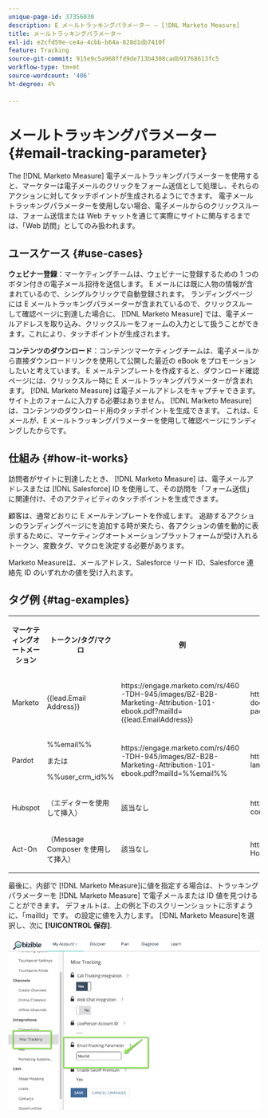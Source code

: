 ```yaml
---
unique-page-id: 37356030
description: E メールトラッキングパラメーター — [!DNL Marketo Measure]
title: メールトラッキングパラメーター
exl-id: e2cfd59e-ce4a-4cbb-b64a-828d1db7410f
feature: Tracking
source-git-commit: 915e9c5a968ffd9de713b4308cadb91768613fc5
workflow-type: tm+mt
source-wordcount: '406'
ht-degree: 4%

---
```


# メールトラッキングパラメーター {#email-tracking-parameter}

The [!DNL Marketo Measure] 電子メールトラッキングパラメーターを使用すると、マーケターは電子メールのクリックをフォーム送信として処理し、それらのアクションに対してタッチポイントが生成されるようにできます。 電子メールトラッキングパラメーターを使用しない場合、電子メールからのクリックスルーは、フォーム送信または Web チャットを通じて実際にサイトに関与するまでは、「Web 訪問」としてのみ扱われます。

## ユースケース  {#use-cases}

**ウェビナー登録**：マーケティングチームは、ウェビナーに登録するための 1 つのボタン付きの電子メール招待を送信します。 E メールには既に人物の情報が含まれているので、シングルクリックで自動登録されます。 ランディングページには E メールトラッキングパラメーターが含まれているので、クリックスルーして確認ページに到達した場合に、 [!DNL Marketo Measure] では、電子メールアドレスを取り込み、クリックスルーをフォームの入力として扱うことができます。これにより、タッチポイントが生成されます。

**コンテンツのダウンロード**：コンテンツマーケティングチームは、電子メールから直接ダウンロードリンクを使用して公開した最近の eBook をプロモーションしたいと考えています。 E メールテンプレートを作成すると、ダウンロード確認ページには、クリックスルー時に E メールトラッキングパラメーターが含まれます。 [!DNL Marketo Measure] は電子メールアドレスをキャプチャできます。 サイト上のフォームに入力する必要はありません。 [!DNL Marketo Measure] は、コンテンツのダウンロード用のタッチポイントを生成できます。 これは、E メールが、E メールトラッキングパラメーターを使用して確認ページにランディングしたからです。

## 仕組み {#how-it-works}

訪問者がサイトに到達したとき、 [!DNL Marketo Measure] は、電子メールアドレスまたは [!DNL Salesforce] ID を使用して、その訪問を「フォーム送信」に関連付け、そのアクティビティのタッチポイントを生成できます。

顧客は、通常どおりに E メールテンプレートを作成します。 追跡するアクションのランディングページにを追加する時が来たら、各アクションの値を動的に表示するために、マーケティングオートメーションプラットフォームが受け入れるトークン、変数タグ、マクロを決定する必要があります。

Marketo Measureは、メールアドレス、Salesforce リード ID、Salesforce 連絡先 ID のいずれかの値を受け入れます。

## タグ例 {#tag-examples}

<table> 
 <colgroup> 
  <col> 
  <col> 
  <col> 
  <col> 
 </colgroup> 
 <tbody> 
  <tr> 
   <th><p>マーケティングオートメーション</p></th> 
   <th><p>トークン/タグ/マクロ </p></th> 
   <th><p>例</p></th> 
   <th><p>支持材</p></th> 
  </tr> 
  <tr> 
   <td><p>Marketo</p></td> 
   <td><p>{{lead.Email Address}} </p></td> 
   <td><p>https://engage.marketo.com/rs/460-TDH-945/images/BZ-B2B-Marketing-Attribution-101-ebook.pdf?mailId={{lead.EmailAddress}}</p></td> 
   <td><p>https://experienceleague.adobe.com/docs/marketo/using/product-docs/demand-generation/landing-pages/personalizing-landing-pages/tokens-overview.html</p></td> 
  </tr> 
  <tr> 
   <td><p>Pardot</p></td> 
   <td><p>%%email%% </p><p>または</p><p>%%user_crm_id%%</p></td> 
   <td><p>https://engage.marketo.com/rs/460-TDH-945/images/BZ-B2B-Marketing-Attribution-101-ebook.pdf?mailId=%%email%%</p></td> 
   <td><p>https://help.salesforce.com/s/articleView?language=en_US&amp;id=pardot_variable_tags_reference.htm&amp;type=5</p></td> 
  </tr> 
  <tr> 
   <td><p>Hubspot</p></td> 
   <td><p>（エディターを使用して挿入）</p></td> 
   <td><p>該当なし</p></td> 
   <td><p>https://knowledge.hubspot.com/website-pages/personalize-your-content</p></td> 
  </tr> 
  <tr> 
   <td><p>Act-On</p></td> 
   <td><p>（Message Composer を使用して挿入）</p></td> 
   <td><p>該当なし</p></td> 
   <td><p>https://connect.act-on.com/hc/en-us/articles/360033436074-How-to-Personalize-Email-Content-with-CRM-Data</p></td> 
  </tr> 
 </tbody> 
</table>

最後に、内部で [!DNL Marketo Measure]に値を指定する場合は、トラッキングパラメーターを [!DNL Marketo Measure] で電子メールまたは ID 値を見つけることができます。 デフォルトは、上の例と下のスクリーンショットに示すように、「mailId」です。 の設定に値を入力します。 [!DNL Marketo Measure]を選択し、次に **[!UICONTROL 保存]**.

![](assets/one.png)
